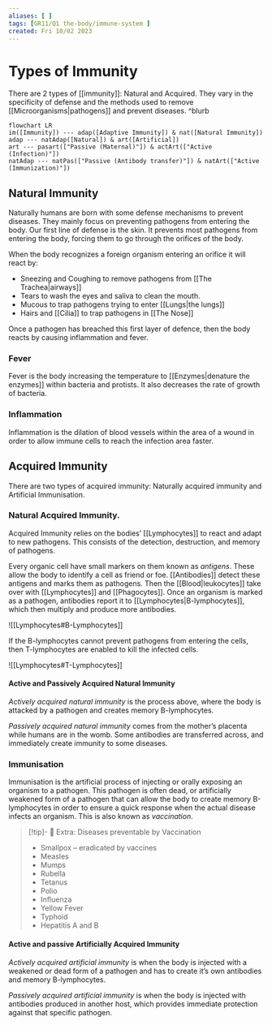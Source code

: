 ```yaml
---
aliases: [ ]
tags: [GR11/Q1 the-body/immune-system ]
created: Fri 10/02 2023
---
```

# Types of Immunity
There are 2 types of [[immunity]]: Natural and Acquired. They vary in the specificity of defense and the methods used to remove [[Microorganisms|pathogens]] and prevent diseases. ^blurb
```mermaid
flowchart LR
im([Immunity]) --- adap([Adaptive Immunity]) & nat([Natural Immunity])
adap --- natAdap([Natural]) & art([Artificial])
art --- pasart(["Passive (Maternal)"]) & actArt(["Active (Infection)"])
natAdap --- natPas(["Passive (Antibody transfer)"]) & natArt(["Active (Immunization)"])
```

## Natural Immunity
Naturally humans are born with some defense mechanisms to prevent diseases. They mainly focus on preventing pathogens from entering the body. Our first line of defense is the skin. It prevents most pathogens from entering the body, forcing them to go through the orifices of the body. 

When the body recognizes a foreign organism entering an orifice it will react by:
- Sneezing and Coughing to remove pathogens from [[The Trachea|airways]]
- Tears to wash the eyes and saliva to clean the mouth. 
- Mucous to trap pathogens trying to enter [[Lungs|the lungs]]
- Hairs and [[Cilia]] to trap pathogens in [[The Nose]]

Once a pathogen has breached this first layer of defence, then the body reacts by causing inflammation and fever. 

### Fever
Fever is the body increasing the temperature to [[Enzymes|denature the enzymes]] within bacteria and protists. It also decreases the rate of growth of bacteria.

### Inflammation
Inflammation is the dilation of blood vessels within the area of a wound in order to allow immune cells to reach the infection area faster. 

## Acquired Immunity
There are two types of acquired immunity: Naturally acquired immunity and Artificial Immunisation. 

### Natural Acquired Immunity. 

Acquired Immunity relies on the bodies’ [[Lymphocytes]] to react and adapt to new pathogens. This consists of the detection, destruction, and memory of pathogens. 

Every organic cell have small markers on them known as *antigens*. These allow the body to identify a cell as friend or foe. [[Antibodies]] detect these antigens and marks them as pathogens. Then the [[Blood|leukocytes]] take over with [[Lymphocytes]] and [[Phagocytes]]. Once an organism is marked as a pathogen, antibodies report it to [[Lymphocytes|B-lymphocytes]], which then multiply and produce more antibodies.

![[Lymphocytes#B-Lymphocytes]]

If the B-lymphocytes cannot prevent pathogens from entering the cells, then T-lymphocytes are enabled to kill the infected cells. 

![[Lymphocytes#T-Lymphocytes]]

#### Active and Passively Acquired Natural Immunity
*Actively acquired natural immunity* is the process above, where the body is attacked by a pathogen and creates memory B-lymphocytes. 

*Passively acquired natural immunity* comes from the mother’s placenta while humans are in the womb. Some antibodies are transferred across, and immediately create immunity to some diseases.

### Immunisation
Immunisation is the artificial process of injecting or orally exposing an organism to a pathogen. This pathogen is often dead, or artificially weakened form of a pathogen that can allow the body to create memory B-lymphocytes in order to ensure a quick response when the actual disease infects an organism. This is also known as *vaccination*.


> [!tip]- :star_struck: Extra: Diseases preventable by Vaccination 
> - Smallpox – eradicated by vaccines
> - Measles
> - Mumps
> - Rubella
> - Tetanus
> - Polio
> - Influenza
> - Yellow Fever
> - Typhoid
> - Hepatitis A and B

#### Active and passive Artificially Acquired Immunity
*Actively acquired artificial immunity* is when the body is injected with a weakened or dead form of a pathogen and has to create it’s own antibodies and memory B-lymphocytes.

*Passively acquired artificial immunity* is when the body is injected with antibodies produced in another host, which provides immediate protection against that specific pathogen. 